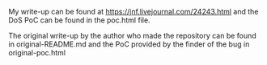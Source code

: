My write-up can be found at https://jnf.livejournal.com/24243.html and the DoS PoC can be found in the poc.html file. 

The original write-up by the author who made the repository can be found in original-README.md and the PoC provided by the finder of the bug in original-poc.html
